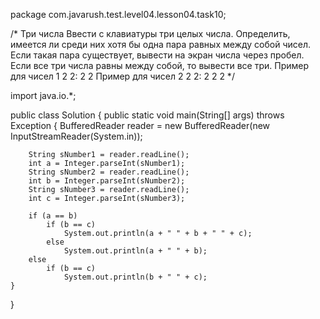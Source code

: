 package com.javarush.test.level04.lesson04.task10;

/* Три числа
Ввести с клавиатуры три целых числа. Определить, имеется ли среди них хотя бы одна пара равных между собой чисел.
Если такая пара существует, вывести на экран числа через пробел. Если все три числа равны между собой, то вывести все три.
Пример для чисел 1 2 2:
2 2
Пример для чисел 2 2 2:
2 2 2
*/

import java.io.*;

public class Solution {
    public static void main(String[] args) throws Exception {
        BufferedReader reader = new BufferedReader(new InputStreamReader(System.in));

        String sNumber1 = reader.readLine();
        int a = Integer.parseInt(sNumber1);
        String sNumber2 = reader.readLine();
        int b = Integer.parseInt(sNumber2);
        String sNumber3 = reader.readLine();
        int c = Integer.parseInt(sNumber3);

        if (a == b)
            if (b == c)
                System.out.println(a + " " + b + " " + c);
            else
                System.out.println(a + " " + b);
        else
            if (b == c)
                System.out.println(b + " " + c);
    }
}
